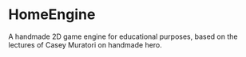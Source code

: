# HomeEngine
A handmade 2D game engine for educational purposes, based on the lectures of Casey Muratori on handmade hero.
